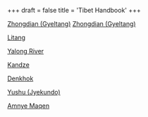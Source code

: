 +++
draft = false
title = 'Tibet Handbook'
+++

[Zhongdian (Gyeltang)](static/images/maps/dorje/zhongdian.jpg)
[Zhongdian (Gyeltang)](../../../static/images/maps/dorje/zhongdian.jpg)

[Litang](../../../static/images/maps/dorje/litang.jpg)

[Yalong River](../../../static/images/maps/dorje/yalong.jpg)

[Kandze](../../../static/images/maps/dorje/kandze.jpg)

[Denkhok](../../../static/images/maps/dorje/denkhok.jpg)

[Yushu (Jyekundo)](../../../static/images/maps/dorje/yushu.jpg)

[Amnye Maqen](../../../static/images/maps/dorje/maqen.jpg)